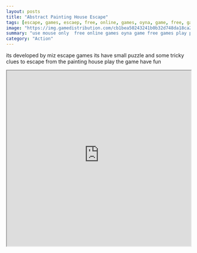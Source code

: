 ```yaml
---
layout: posts
title: "Abstract Painting House Escape"
tags: [escape, games, escaep, free, online, games, oyna, game, free, games, play, play, games]
image: "https://img.gamedistribution.com/cb1bea50243241b0b32d748da18ca2ae.jpg"
summary: "use mouse only  free online games oyna game free games play play games"
category: "Action"
---
```


its developed by miz escape games its have small puzzle and some tricky clues to escape from the painting house play the game have fun

<iframe width="100%" height="480px;" src="https://flash.gamedistribution.com?game=cb1bea50243241b0b32d748da18ca2ae"></iframe>